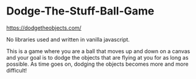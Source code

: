 # Dodge-The-Stuff-Ball-Game
https://dodgetheobjects.com/

No libraries used and written in vanilla javascript.

This is a game where you are a ball that moves up and down on a canvas and your goal is to dodge the objects that are flying at you for as long as possible. As time goes on, dodging the objects becomes more and more difficult!
